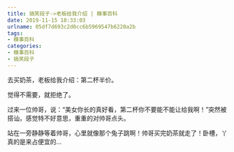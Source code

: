```yaml
---
title: 搞笑段子->老板给我介绍 | 糗事百科
date: 2019-11-15 18:33:03
urlname: 05df7d693c2d0cc6b5969547b6220a2b
tags: 
- 糗事百科
categories:
- 糗事百科
- 搞笑段子
---
```

去买奶茶，老板给我介绍：第二杯半价。

觉得不需要，就拒绝了。

过来一位帅哥，说：“美女你长的真好看，第二杯你不要能不能让给我啊！”突然被搭讪，感觉特不好意思，重重的对帅哥点头。

站在一旁静静等着帅哥，心里就像那个兔子跳啊！帅哥买完奶茶就走了！卧槽，丫真的是来占便宜的…


